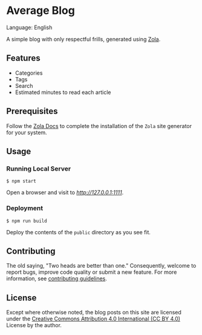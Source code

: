 # Average Blog

Language: English

A simple blog with only respectful frills, generated using [Zola](https://getzola.org).

## Features

- Categories
- Tags
- Search
- Estimated minutes to read each article

## Prerequisites

Follow the [Zola Docs](https://www.getzola.org/documentation/getting-started/installation/) to complete the installation of the `Zola` site generator for your system.

## Usage

### Running Local Server

```console
$ npm start
```

Open a browser and visit to _<http://127.0.0.1:1111>_.

### Deployment

```console
$ npm run build
```

Deploy the contents of the `public` directory as you see fit.

## Contributing

The old saying, "Two heads are better than one." Consequently, welcome to report bugs, improve code quality or submit a new feature. For more information, see [contributing guidelines](.github/CONTRIBUTING.md).

## License

Except where otherwise noted, the blog posts on this site are licensed under the [Creative Commons Attribution 4.0 International (CC BY 4.0)](https://creativecommons.org/licenses/by/4.0/) License by the author.
